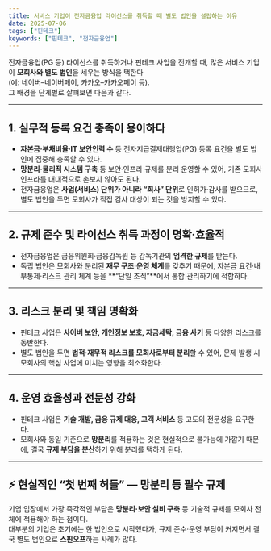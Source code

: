 ```yaml
---
title: 서비스 기업이 전자금융업 라이선스를 취득할 때 별도 법인을 설립하는 이유
date: 2025-07-06
tags: ["핀테크"]
keywords: ["핀테크", "전자금융업"]
---
```


전자금융업(PG 등) 라이선스를 취득하거나 핀테크 사업을 전개할 때, 많은 서비스 기업이 **모회사와 별도 법인**을 세우는 방식을 택한다  
(예: 네이버–네이버페이, 카카오–카카오페이 등).  
그 배경을 단계별로 살펴보면 다음과 같다.

---

## 1. 실무적 등록 요건 충족이 용이하다

- **자본금·부채비율·IT 보안인력 수** 등 전자지급결제대행업(PG) 등록 요건을 별도 법인에 집중해 충족할 수 있다.  
- **망분리·물리적 시스템 구축** 등 보안·인프라 규제를 분리 운영할 수 있어, 기존 모회사 인프라를 대대적으로 손보지 않아도 된다.  
- 전자금융업은 **사업(서비스) 단위가 아니라 “회사” 단위**로 인허가·감사를 받으므로, 별도 법인을 두면 모회사가 직접 감사 대상이 되는 것을 방지할 수 있다.

---

## 2. 규제 준수 및 라이선스 취득 과정이 명확·효율적

- 전자금융업은 금융위원회·금융감독원 등 감독기관의 **엄격한 규제**를 받는다.  
- 독립 법인은 모회사와 분리된 **재무 구조·운영 체계**를 갖추기 때문에, 자본금 요건·내부통제·리스크 관리 체계 등을 **“단일 조직”**에서 통합 관리하기에 적합하다.

---

## 3. 리스크 분리 및 책임 명확화

- 핀테크 사업은 **사이버 보안, 개인정보 보호, 자금세탁, 금융 사기** 등 다양한 리스크를 동반한다.  
- 별도 법인을 두면 **법적·재무적 리스크를 모회사로부터 분리**할 수 있어, 문제 발생 시 모회사의 핵심 사업에 미치는 영향을 최소화한다.

---

## 4. 운영 효율성과 전문성 강화

- 핀테크 사업은 **기술 개발, 금융 규제 대응, 고객 서비스** 등 고도의 전문성을 요구한다.  
- 모회사와 동일 기준으로 **망분리**를 적용하는 것은 현실적으로 불가능에 가깝기 때문에, 결국 **규제 부담을 분산**하기 위해 분리를 택하게 된다.

---

## ⚡️ 현실적인 “첫 번째 허들” — 망분리 등 필수 규제

기업 입장에서 가장 즉각적인 부담은 **망분리·보안 설비 구축** 등 기술적 규제를 모회사 전체에 적용해야 하는 점이다.  
대부분의 기업은 초기에는 한 법인으로 시작했다가, 규제 준수·운영 부담이 커지면서 결국 별도 법인으로 **스핀오프**하는 사례가 많다.
